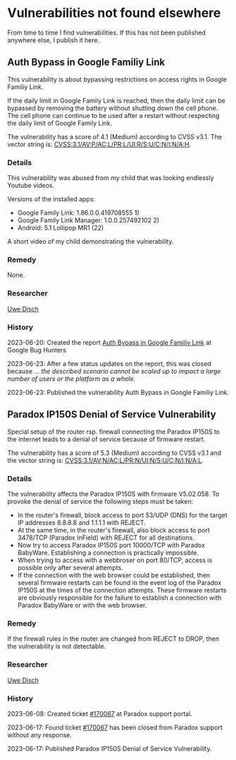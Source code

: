 # Vulnerabilities not found elsewhere

From time to time I find vulnerabilities. If this has not been published anywhere else, I publish it here.

## Auth Bypass in Google Familiy Link

This vulnerability is about bypassing restrictions on access rights in Google Familiy Link.

If the daily limit in Google Family Link is reached, then the daily limit can be bypassed by removing the battery without shutting down the cell phone. The cell phone can continue to be used after a restart without respecting the daily limit of Google Family Link.

The vulnerability has a score of 4.1 (Medium) according to CVSS v3.1. The vector string is: [CVSS:3.1/AV:P/AC:L/PR:L/UI:R/S:U/C:N/I:N/A:H](https://www.first.org/cvss/calculator/3.1#CVSS:3.1/AV:P/AC:L/PR:L/UI:R/S:U/C:N/I:N/A:H).

### Details

This vulnerability was abused from my child that was looking endlessly Youtube videos.

Versions of the installed apps:
* Google Family Link: 1.86.0.0.419708555 1)
* Google Family Link Manager: 1.0.0.257492102 2)
* Android: 5.1 Lollipop MR1 (22)

A short video of my child demonstrating the vulnerability.

### Remedy

None.

### Researcher

[Uwe Disch](https://github.com/uwedisch/)

### History

2023-06-20: Created the report [Auth Bypass in Google Familiy Link](https://bughunters.google.com/profile/5f5d3940-408e-4bf5-9ccc-66cb1461adcb/tracker/5088218895613952) at Google Bug Hunters

2023-06-23: After a few status updates on the report, this was closed because ... _the described scenario cannot be scaled up to im­pact a large number of users or the platform as a whole._

2023-06-23: Published the vulnerability Auth Bypass in Google Familiy Link.

## Paradox IP150S Denial of Service Vulnerability

Special setup of the router rsp. firewall connecting the Paradox IP150S to the internet leads to a denial of service because of firmware restart.

The vulnerability has a score of 5.3 (Medium) according to CVSS v3.1 and the vector string is: [CVSS:3.1/AV:N/AC:L/PR:N/UI:N/S:U/C:N/I:N/A:L](https://www.first.org/cvss/calculator/3.1#CVSS:3.1/AV:N/AC:L/PR:N/UI:N/S:U/C:N/I:N/A:L).

### Details

The vulnerability affects the Paradox IP150S with firmware V5.02.058. To provoke the denial of service the following steps must be taken:

  * In the router's firewall, block access to port 53/UDP (DNS) for the target IP addresses 8.8.8.8 and 1.1.1.1 with REJECT.
  * At the same time, in the router's firewall, also block access to port 3478/TCP (Paradox InField) with REJECT for all destinations.
  * Now try to access Paradox IP150S port 10000/TCP with Paradox BabyWare. Establishing a connection is practically impossible.
  * When trying to access with a webbroser on port 80/TCP, access is possible only after several attempts.
  * If the connection with the web browser could be established, then several firmware restarts can be found in the event log of the Paradox IP150S at the times of the connection attempts. These firmware restarts are obviously responsible for the failure to establish a connection with Paradox BabyWare or with the web browser.

### Remedy

If the firewall rules in the router are changed from REJECT to DROP, then the vulnerability is not detectable.

### Researcher

[Uwe Disch](https://github.com/uwedisch/)

### History

2023-06-08: Created ticket [#170067](https://support.paradox.com/portal/en/ticket/580177000054202075) at Paradox support portal.

2023-06-17: Found ticket [#170067](https://support.paradox.com/portal/en/ticket/580177000054202075) has been closed from Paradox support without any response.

2023-06-17: Published Paradox IP150S Denial of Service Vulnerability.
